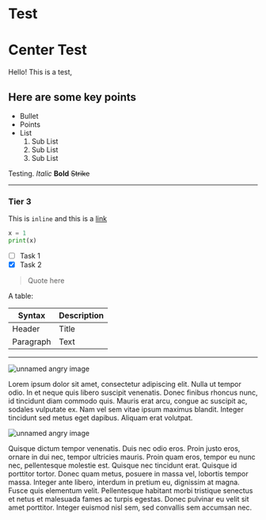 # Test

<h1 class='text-center'>Center Test</h1>

Hello! This is a test,

## Here are some key points

- Bullet
- Points
- List
    1. Sub List
    2. Sub List
    3. Sub List

Testing. *Italic* **Bold** ~~Strike~~

---

### Tier 3

This is `inline` and this is a [link](https://sirjeremy.com)


``` Python
x = 1
print(x)
```

- [ ] Task 1
- [X] Task 2

> Quote here

A table:

| Syntax | Description |
| ----------- | ----------- |
| Header | Title |
| Paragraph | Text | 

---

![unnamed angry image](/pics/unnamed_angry.png)


Lorem ipsum dolor sit amet, consectetur adipiscing elit. Nulla ut tempor odio. In et neque quis libero suscipit venenatis. Donec finibus rhoncus nunc, id tincidunt diam commodo quis. Mauris erat arcu, congue ac suscipit ac, sodales vulputate ex. Nam vel sem vitae ipsum maximus blandit. Integer tincidunt sed metus eget dapibus. Aliquam erat volutpat.

<img src="/pics/unnamed_angry.png" alt="unnamed angry image" class="md-img-left"/>

Quisque dictum tempor venenatis. Duis nec odio eros. Proin justo eros, ornare in dui nec, tempor ultricies mauris. Proin quam eros, tempor eu nunc nec, pellentesque molestie est. Quisque nec tincidunt erat. Quisque id porttitor tortor. Donec quam metus, posuere in massa vel, lobortis tempor massa. Integer ante libero, interdum in pretium eu, dignissim at magna. Fusce quis elementum velit. Pellentesque habitant morbi tristique senectus et netus et malesuada fames ac turpis egestas. Donec pulvinar eu velit sit amet porttitor. Integer euismod nisl sem, sed convallis sem accumsan nec. 